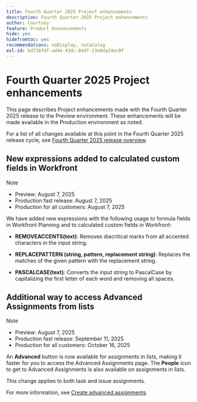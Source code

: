 ```yaml
---
title: Fourth Quarter 2025 Project enhancements
description: Fourth Quarter 2025 Project enhancements
author: Courtney
feature: Product Announcements
hide: yes
hidefromtoc: yes
recommendations: noDisplay, noCatalog
exl-id: bd73b7df-ad4e-43dc-8ddf-23e0da24ec0f
---
```

# Fourth Quarter 2025 Project enhancements

This page describes Project enhancements made with the Fourth Quarter 2025 release to the Preview environment. These enhancements will be made available in the Production environment as noted.

For a list of all changes available at this point in the Fourth Quarter 2025 release cycle, see [Fourth Quarter 2025 release overview](/help/quicksilver/product-announcements/product-releases/25-q4-release-activity/25-q4-release-overview.md).

## New expressions added to calculated custom fields in Workfront 

>[!NOTE]
>
>* Preview: August 7, 2025
>* Production fast release: August 7, 2025
>* Production for all customers: August 7, 2025

We have added new expressions with the following usage to formula fields in Workfront Planning and to calculated custom fields in Workfront:

* **REMOVEACCENTS(text)**: Removes diacritical marks from all accented characters in the input string.

* **REPLACEPATTERN (string, pattern, replacement string)**: Replaces the matches of the given pattern with the replacement string.

* **PASCALCASE(text)**: Converts the input string to PascalCase by capitalizing the first letter of each word and removing all spaces.

## Additional way to access Advanced Assignments from lists

>[!NOTE]
>
>* Preview: August 7, 2025
>* Production fast release: September 11, 2025
>* Production for all customers: October 16, 2025

An **Advanced** button is now available for assignments in lists, making it faster for you to access the Advanced Assignments page. The **People** icon to get to Advanced Assignments is also available on assignments in lists.

This change applies to both task and issue assignments.

For more information, see [Create advanced assignments](/help/quicksilver/manage-work/tasks/assign-tasks/create-advanced-assignments.md).

